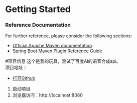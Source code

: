 # Getting Started

### Reference Documentation
For further reference, please consider the following sections:

* [Official Apache Maven documentation](https://maven.apache.org/guides/index.html)
* [Spring Boot Maven Plugin Reference Guide](https://docs.spring.io/spring-boot/docs/2.2.1.RELEASE/maven-plugin/)

#项目信息 
这个是我的玩具，测试了百度AI的语音合成api。  
项目地址：
* [打开Github](https://github.com/bian1234/BAIDUAI)

1. 启动项目
2. 浏览器访问：http://localhost:8080
